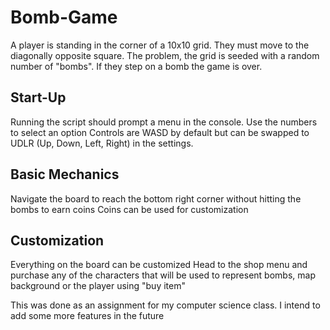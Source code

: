 # Bomb-Game
A player is standing in the corner of a 10x10 grid. They must move to the diagonally opposite square. The problem, the grid is seeded with a random number of "bombs". If they step on a bomb the game is over.

## Start-Up
Running the script should prompt a menu in the console. Use the numbers to select an option
Controls are WASD by default but can be swapped to UDLR (Up, Down, Left, Right) in the settings.

## Basic Mechanics
Navigate the board to reach the bottom right corner without hitting the bombs to earn coins
Coins can be used for customization

## Customization
Everything on the board can be customized
Head to the shop menu and purchase any of the characters that will be used to represent bombs, map background or the player using "buy item"

This was done as an assignment for my computer science class. I intend to add some more features in the future
